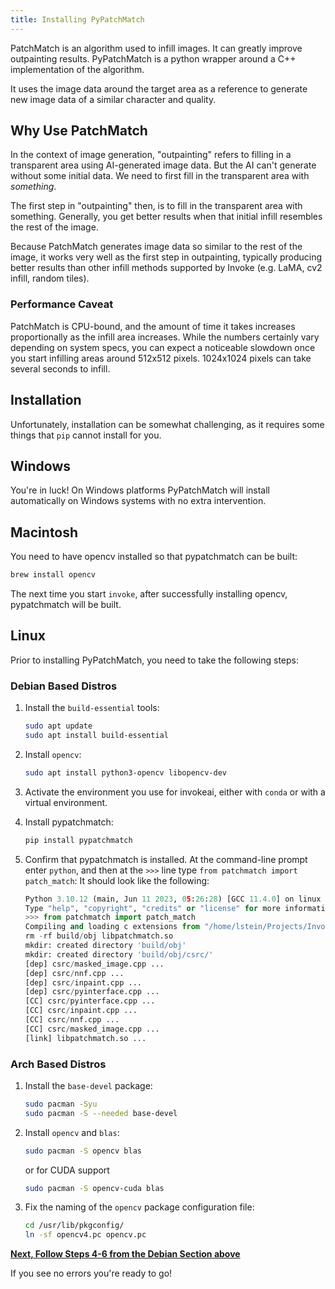 ```yaml
---
title: Installing PyPatchMatch
---
```


PatchMatch is an algorithm used to infill images. It can greatly improve outpainting results. PyPatchMatch is a python wrapper around a C++ implementation of the algorithm.

It uses the image data around the target area as a reference to generate new image data of a similar character and quality.

## Why Use PatchMatch

In the context of image generation, "outpainting" refers to filling in a transparent area using AI-generated image data. But the AI can't generate without some initial data. We need to first fill in the transparent area with _something_.

The first step in "outpainting" then, is to fill in the transparent area with something. Generally, you get better results when that initial infill resembles the rest of the image.

Because PatchMatch generates image data so similar to the rest of the image, it works very well as the first step in outpainting, typically producing better results than other infill methods supported by Invoke (e.g. LaMA, cv2 infill, random tiles).

### Performance Caveat

PatchMatch is CPU-bound, and the amount of time it takes increases proportionally as the infill area increases. While the numbers certainly vary depending on system specs, you can expect a noticeable slowdown once you start infilling areas around 512x512 pixels. 1024x1024 pixels can take several seconds to infill.

## Installation

Unfortunately, installation can be somewhat challenging, as it requires some things that `pip` cannot install for you.

## Windows

You're in luck! On Windows platforms PyPatchMatch will install automatically on
Windows systems with no extra intervention.

## Macintosh

You need to have opencv installed so that pypatchmatch can be built:

```bash
brew install opencv
```

The next time you start `invoke`, after successfully installing opencv, pypatchmatch will be built.

## Linux

Prior to installing PyPatchMatch, you need to take the following steps:

### Debian Based Distros

1. Install the `build-essential` tools:

   ```sh
   sudo apt update
   sudo apt install build-essential
   ```

2. Install `opencv`:

   ```sh
   sudo apt install python3-opencv libopencv-dev
   ```

3. Activate the environment you use for invokeai, either with `conda` or with a
   virtual environment.

4. Install pypatchmatch:

   ```sh
   pip install pypatchmatch
   ```

5. Confirm that pypatchmatch is installed. At the command-line prompt enter
   `python`, and then at the `>>>` line type
   `from patchmatch import patch_match`: It should look like the following:

   ```py
   Python 3.10.12 (main, Jun 11 2023, 05:26:28) [GCC 11.4.0] on linux
   Type "help", "copyright", "credits" or "license" for more information.
   >>> from patchmatch import patch_match
   Compiling and loading c extensions from "/home/lstein/Projects/InvokeAI/.invokeai-env/src/pypatchmatch/patchmatch".
   rm -rf build/obj libpatchmatch.so
   mkdir: created directory 'build/obj'
   mkdir: created directory 'build/obj/csrc/'
   [dep] csrc/masked_image.cpp ...
   [dep] csrc/nnf.cpp ...
   [dep] csrc/inpaint.cpp ...
   [dep] csrc/pyinterface.cpp ...
   [CC] csrc/pyinterface.cpp ...
   [CC] csrc/inpaint.cpp ...
   [CC] csrc/nnf.cpp ...
   [CC] csrc/masked_image.cpp ...
   [link] libpatchmatch.so ...
   ```

### Arch Based Distros

1. Install the `base-devel` package:

   ```sh
   sudo pacman -Syu
   sudo pacman -S --needed base-devel
   ```

2. Install `opencv` and `blas`:

   ```sh
   sudo pacman -S opencv blas
   ```

   or for CUDA support

   ```sh
   sudo pacman -S opencv-cuda blas
   ```

3. Fix the naming of the `opencv` package configuration file:

   ```sh
   cd /usr/lib/pkgconfig/
   ln -sf opencv4.pc opencv.pc
   ```

[**Next, Follow Steps 4-6 from the Debian Section above**](#linux)

If you see no errors you're ready to go!
